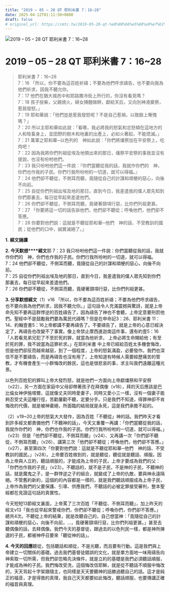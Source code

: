 ```yaml
---
title: "2019 – 05 – 28 QT 耶利米書 7：16~28"
date: 2025-04-12T01:11:50+0800
draft: false
# original_url: https://cmtc.tw/2019-05-28-qt-%e8%80%b6%e5%88%a9%e7%b1%b3%e6%9b%b8-7%ef%bc%9a1628
---
```


![2019 – 05 – 28 QT 耶利米書 7：16~28](/images/qt.jpg   "2019 – 05 – 28 QT 耶利米書 7：16~28")

# 2019 – 05 – 28 QT 耶利米書 7：16~28

> 耶利米書 7：16~28  
> 7：16 「所以，你不要為這百姓祈禱；不要為他們呼求禱告，也不要向我為他們祈求，因我不聽允你。  
> 7：17 他們在猶大城邑中和耶路撒冷街上所行的，你沒有看見嗎？  
> 7：18 孩子撿柴，父親燒火，婦女摶麵做餅，獻給天后，又向別神澆奠祭，惹我發怒。」  
> 7：19 耶和華說：「他們豈是惹我發怒呢？不是自己惹禍，以致臉上慚愧嗎？」  
> 7：20 所以主耶和華如此說：「看哪，我必將我的怒氣和忿怒傾在這地方的人和牲畜身上，並田野的樹木和地裏的出產上，必如火著起，不能熄滅。」  
> 7：21 萬軍之耶和華─以色列的　神如此說：「你們將燔祭加在平安祭上，吃肉吧！  
> 7：22 因為我將你們列祖從埃及地領出來的那日，燔祭平安祭的事我並沒有提說，也沒有吩咐他們。  
> 7：23 我只吩咐他們這一件說：『你們當聽從我的話，我就作你們的　神，你們也作我的子民。你們行我所吩咐的一切道，就可以得福。』  
> 7：24 他們卻不聽從，不側耳而聽，竟隨從自己的計謀和頑梗的惡心，向後不向前。  
> 7：25 自從你們列祖出埃及地的那日，直到今日，我差遣我的僕人眾先知到你們那裏去，每日從早起來差遣他們。  
> 7：26 你們卻不聽從，不側耳而聽，竟硬著頸項行惡，比你們列祖更甚。  
> 7：27 「你要將這一切的話告訴他們，他們卻不聽從；呼喚他們，他們卻不答應。  
> 7：28 你要對他們說：這就是不聽從耶和華─他們　神的話、不受教訓的國民；從他們的口中，誠實滅絕了。」

**1.** **經文誦讀**

**2. 今天默想****經文**耶 7：23 我只吩咐他們這一件說：你們當聽從我的話，我就作你們的　神，你們也作我的子民。你們行我所吩咐的一切道，就可以得福。  
7：24 他們卻不聽從，不側耳而聽，竟隨從自己的計謀和頑梗的惡心，向後不向前。  
7：25 自從你們列祖出埃及地的那日，直到今日，我差遣我的僕人眾先知到你們那裏去，每日從早起來差遣他們。  
7：26 你們卻不聽從，不側耳而聽，竟硬著頸項行惡，比你們列祖更甚。

**3. 分享默想經文**（1）v16 「所以，你不要為這百姓祈禱；不要為他們呼求禱告，也不要向我為他們祈求，因我不聽允你。」這句話令人充滿震撼與驚訝，就是上帝命先知不要再這群悖逆的百姓禱告了，因為禱告了神也不會聽，上帝定意要刑罰他們。聖經中不是鼓勵我們要為萬民代禱嗎？但是在申命記3：26、耶利米書 11：14、約翰壹書5：16上帝都講不要再禱告了。不要禱告了，就是上帝的心意已經決定了，再禱告也改變不了事實。像上帝禁止摩西進迦南這件事，還有約壹5：16「人若看見弟兄犯了不至於死的罪，就當為他祈求， 上帝必將生命賜給他；有至於死的罪，我不說當為這罪祈求。」在耶利米書 中上帝已經給百姓太多機會悔改，但是他們卻反而越來越惡，到了一個程度，上帝的怒氣滿盈，必要發作。我們也深信不是不要禱告，而是再禱告也沒有用了，上帝知道有時候人需要經歷痛苦的管教，才有機會產生一小群悔改的餘民，這也是很悲哀的事，求主叫我們遠離這種光景。

以色列百姓犯的罪叫上帝大發烈怒，就是他們一方面向上帝獻燔祭和平安祭（v22），另一方面在家庭中父母卻帶著孩子在拜偶像（v18），拜的天后應該是巴比倫女神伊施塔爾，這就像丈夫同時愛妻子，同時又愛小三一樣，沒有一個妻子能夠忍受丈夫這種行徑，苦勸屢勸不聽，定要分手。只是我們不知道，得罪神卻不肯悔改的代價，就是被神棄絕，所面臨的結局就是永死，這是我們承擔不起的。

（2）v19~20上帝的怒氣大大發作，因為百姓「不聽從」神的話。我們昨天才看到許多經文都責備他們「不聽神的話」，今天又重覆一再講：「你們當聽從我的話，我就作你們的　神，你們也作我的子民。你們行我所吩咐的一切道，就可以得福。」（v23）但是「他們卻不聽從，不側耳而聽」（v24）、又再講一次「你們卻不聽從，不側耳而聽」（v26）、講第三次「他們卻不聽從；呼喚他們，他們卻不答應。」（v27），甚至第四次「你要對他們說：這就是不聽從耶和華─他們　神的話、不受教訓的國民。」（v28）。上帝要百姓做到的，就是聽從，聽從就是聽話、順服。因為上帝與人立約，聽話順服的，才能成為上帝的子民，上帝才要成為我們的父：「你們也作我的子民」（v23）。不聽話的，就不是子民，不是神的子民，不聽神的話，就是魔鬼之子，是一群悖逆之子的組合，就變成了上帝的仇敵，要與神永遠隔絕。不管舊約新約，這個約的內容都是一樣的，就是我們聽話順服成為上帝子民，上帝作為我們的父要保護、引導、供應我們，不聽話的必被定罪接受審判，整本聖經都在見證這句話的真實性。

今天短短13節經文裏面，上帝罵了三次百姓「不聽從、不側耳而聽」，加上昨天的經文v13「我也從早起來警戒你們，你們卻不聽從；呼喚你們，你們卻不答應。」總共4次。不聽從上帝的結果，就是改聽自己的，自己想當神：「竟隨從自己的計謀和頑梗的惡心，向後不向前，…，竟硬著頸項行惡，比你們列祖更甚。」甚至去聽偶像的話，去拜偶像。我們今天的基督徒，跟過去的以色列民一樣，都是神所揀選的子民，都被神呼召要來「聽從神的話」。

**4. 今天的回應**聽從，包括聽話和順從，不是光聽，而且要有行動。這是我們與上帝建立一切關係的基礎。過去我們基督徒錯誤的文化，就是單方面地一味用禱告向神索取一切所需，但我們卻忽略先決條件，就是立約的基礎是我們必須聽話順服，才能成為神的子民。我們悔改受洗，這個悔改信耶穌，就是從不聽話不順服中悔改的，天天背起十字架跟隨主，也同樣是天天要聽神的話勝過聽自己的話。這才是純正的福音，才是得救的真理，我自己天天都要如此悔改，聽話順服，也要傳講正確的福音與真理。